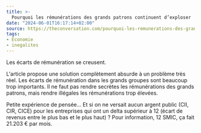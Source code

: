 ```yaml
---
title: >-
  Pourquoi les rémunérations des grands patrons continuent d’exploser
date: "2024-06-01T16:17:14+02:00"
source: https://theconversation.com/pourquoi-les-remunerations-des-grands-patrons-continuent-dexploser-227940
tags:
- Économie
- inegalites
---
```

Les écarts de rémunération se creusent.

L'article propose une solution complètement absurde à un problème très réel. 
Les écarts de rémunération dans les grands groupes sont beaucoup trop importants.
Il ne faut pas rendre secrètes les rémunérations des grands patrons, mais rendre illégales les rémunérations trop élevées.

Petite expérience de pensée... Et si on ne versait aucun argent public (CII, CIR, CICE) pour les entreprises qui ont un delta supérieur à 12 (écart de revenus entre le plus bas et le plus haut) ? Pour information, 12 SMIC, ça fait 21.203 € par mois.
